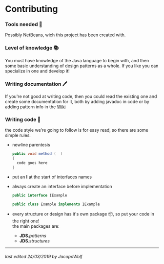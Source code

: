 # Contributing

### Tools needed :wrench:
Possibly NetBeans, wich this project has been created with.
### Level of knowledge :books:
You must have knowledge of the Java language to begin with, and then some basic understanding of design patterns as a whole. If you like you can specialize in one and develop it! 
### Writing documentation :pen:
If you're not good at writing code, then you could read the existing one and create some documentation for it, both by adding javadoc in code or by adding pattern info in the [Wiki](https://github.com/JacopoWolf/JavaDataStructures/wiki)
### Writing code :pencil:
the code style we're going to follow is for easy read, so there are some simple rules:
* newline parentesis
  ``` java
  public void method (  )
  {
    code goes here
  }
  ```
* put an __I__ at the start of interfaces names

* always create an interface before implementation
  ``` java
  public interface IExample
  ```
  ``` java
  public class Example implements IExample
  ```
* every structure or design has it's own package :package:, so put your code in the right one!<br>
  the main packages are: 
  * __JDS__._patterns_
  * __JDS__._structures_ 

-----
###### last edited 24/03/2019 by JacopoWolf
